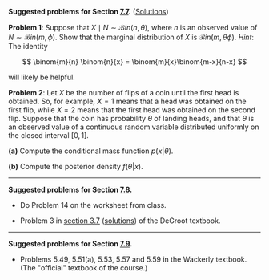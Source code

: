 **Suggested problems for Section [7.7](https://mml.johnmyersmath.com/stats-book/chapters/random-vectors.html#the-law-of-total-probability-and-bayes-theorem-for-random-variables).** ([Solutions](./21-suggested-problems-sol.md))

**Problem 1**: Suppose that $X\mid N \sim \mathcal{B}in(n,\theta)$, where $n$ is an observed value of $N \sim \mathcal{B}in(m,\phi)$. Show that the marginal distribution of $X$ is $\mathcal{B}in(m,\theta\phi)$. _Hint_: The identity

$$
\binom{m}{n} \binom{n}{x} = \binom{m}{x}\binom{m-x}{n-x}
$$

will likely be helpful.

**Problem 2**: Let $X$ be the number of flips of a coin until the first head is obtained. So, for example, $X=1$ means that a head was obtained on the first flip, while $X=2$ means that the first head was obtained on the second flip. Suppose that the coin has probability $\theta$ of landing heads, and that $\theta$ is an observed value of a continuous random variable distributed uniformly on the closed interval $[0,1]$.

**(a)** Compute the conditional mass function $p(x|\theta)$.

**(b)** Compute the posterior density $f(\theta | x)$.

---

**Suggested problems for Section [7.8](https://mml.johnmyersmath.com/stats-book/chapters/random-vectors.html#random-vectors-in-arbitrary-dimensions).**

* Do Problem 14 on the worksheet from class.

* Problem 3 in [section 3.7](https://drive.google.com/file/d/1WRifSAY-2XHw3nbw535sbIlpuMEK2anH/view?usp=drive_link) ([solutions](https://drive.google.com/file/d/1WD70qGPkv_ZXRF70caMIh7y4R7vzaw6Y/view?usp=drive_link)) of the DeGroot textbook.

---

**Suggested problems for Section [7.9](https://mml.johnmyersmath.com/stats-book/chapters/random-vectors.html#independence).**

* Problems 5.49, 5.51(a), 5.53, 5.57 and 5.59 in the Wackerly textbook. (The "official" textbook of the course.)
